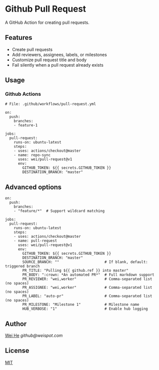 # Github Pull Request

A GitHub Action for creating pull requests. 


## Features
 * Create pull requests
 * Add reviewers, assignees, labels, or milestones
 * Customize pull request title and body
 * Fail silently when a pull request already exists


## Usage

### Github Actions
```
# File: .github/workflows/pull-request.yml

on:
  push:
    branches:
    - feature-1

jobs:
  pull-request:
    runs-on: ubuntu-latest
    steps:
    - uses: actions/checkout@master
    - name: repo-sync
      uses: wei/pull-request@v1
      env:
        GITHUB_TOKEN: ${{ secrets.GITHUB_TOKEN }}
        DESTINATION_BRANCH: "master"
```


## Advanced options
```
on:
  push:
    branches:
    - "feature/*"  # Support wildcard matching

jobs:
  pull-request:
    runs-on: ubuntu-latest
    steps:
    - uses: actions/checkout@master
    - name: pull-request
      uses: wei/pull-request@v1
      env:
        GITHUB_TOKEN: ${{ secrets.GITHUB_TOKEN }}
        DESTINATION_BRANCH: "master"
        SOURCE_BRANCH: ""                     # If blank, default: triggered branch
        PR_TITLE: "Pulling ${{ github.ref }} into master"
        PR_BODY: ":crown: *An automated PR*"  # Full markdown support
        PR_REVIEWER: "wei,worker"             # Comma-separated list (no spaces)
        PR_ASSIGNEE: "wei,worker"             # Comma-separated list (no spaces)
        PR_LABEL: "auto-pr"                   # Comma-separated list (no spaces)
        PR_MILESTONE: "Milestone 1"           # Milestone name
        HUB_VERBOSE: "1"                      # Enable hub logging
```


## Author
[Wei He](https://github.com/wei) _github@weispot.com_


## License
[MIT](https://wei.mit-license.org)
